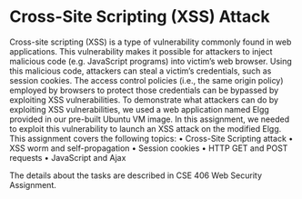 # Cross-Site Scripting (XSS) Attack

Cross-site scripting (XSS) is a type of vulnerability commonly found in web applications. This vulnerability makes it possible for attackers to inject malicious code (e.g. JavaScript programs) into victim’s web browser. Using this malicious code, attackers can steal a victim’s credentials, such as session cookies. The access control policies (i.e., the same origin policy) employed by browsers to protect those credentials can be bypassed by exploiting XSS vulnerabilities.
To demonstrate what attackers can do by exploiting XSS vulnerabilities, we used a web application named Elgg provided in our pre-built Ubuntu VM image. In this assignment, we needed to exploit this vulnerability to launch an XSS attack on the modified Elgg. This assignment covers the following topics:
• Cross-Site Scripting attack
• XSS worm and self-propagation
• Session cookies
• HTTP GET and POST requests
• JavaScript and Ajax

The details about the tasks are described in CSE 406 Web Security Assignment.
